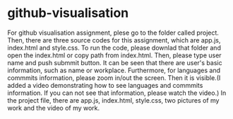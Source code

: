 # github-visualisation

For github visualisation assignment, plese go to the folder called project. Then, there are three source codes for this assignment, which are app.js, index.html and style.css. To run the code, please downlad that folder and open the index.html or copy path from index.html. Then, please type user name and push submmit button. It can be seen that there are user's basic information, such as name or workplace. Furthermore, for languages and commmits information, please zoom in/out the screen. Then it is visible.(I added a video demonstrating how to see languages and commmits information. If you can not see that information, please watch the video.) In the project file, there are app.js, index.html, style.css, two pictures of my work and the video of my work.
